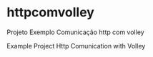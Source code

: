 # httpcomvolley

Projeto Exemplo
Comunicação http com volley

Example Project
Http Comunication with Volley
